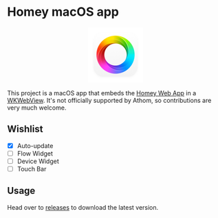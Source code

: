 # Homey macOS app

<p align=center>
<img src="/Homey/Assets.xcassets/AppIcon.appiconset/icon%40256px.png?raw=true" width="128">
</p>

This project is a macOS app that embeds the [Homey Web App](https://my.homey.app) in a [WKWebView](https://developer.apple.com/documentation/webkit/wkwebview). It's not officially supported by Athom, so contributions are very much welcome.

## Wishlist

- [x] Auto-update
- [ ] Flow Widget
- [ ] Device Widget
- [ ] Touch Bar

## Usage

Head over to [releases](https://github.com/athombv/homey-mac-app/releases) to download the latest version.
